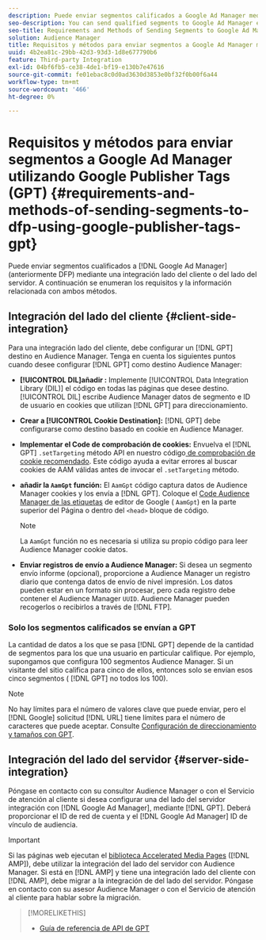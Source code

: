 ```yaml
---
description: Puede enviar segmentos calificados a Google Ad Manager mediante una integración lado del cliente o del lado del servidor. A continuación se enumeran los requisitos y la información relacionada con ambos métodos.
seo-description: You can send qualified segments to Google Ad Manager either through a client-side or through a server-side integration. Requirements and related information about both methods are listed below.
seo-title: Requirements and Methods of Sending Segments to Google Ad Manager Using Google Publisher Tags (GPT)
solution: Audience Manager
title: Requisitos y métodos para enviar segmentos a Google Ad Manager mediante Google Publisher Tags (GPT)
uuid: 4b2ea81c-29bb-42d3-93d3-1d8e677790b6
feature: Third-party Integration
exl-id: 04bf6fb5-ce38-4de1-bf19-e130b7e47616
source-git-commit: fe01ebac8c0d0ad3630d3853e0bf32f0b00f6a44
workflow-type: tm+mt
source-wordcount: '466'
ht-degree: 0%

---
```


# Requisitos y métodos para enviar segmentos a Google Ad Manager utilizando Google Publisher Tags (GPT) {#requirements-and-methods-of-sending-segments-to-dfp-using-google-publisher-tags-gpt}

Puede enviar segmentos cualificados a [!DNL Google Ad Manager] (anteriormente DFP) mediante una integración lado del cliente o del lado del servidor. A continuación se enumeran los requisitos y la información relacionada con ambos métodos.

## Integración del lado del cliente {#client-side-integration}

Para una integración lado del cliente, debe configurar un [!DNL GPT] destino en Audience Manager. Tenga en cuenta los siguientes puntos cuando desee configurar [!DNL GPT] como destino Audience Manager:

* **[!UICONTROL DIL]añadir :** Implemente [!UICONTROL Data Integration Library (DIL)] el código en todas las páginas que desee destino. [!UICONTROL DIL] escribe Audience Manager datos de segmento e ID de usuario en cookies que utilizan [!DNL GPT] para direccionamiento.

* **Crear a [!UICONTROL Cookie Destination]:** [!DNL GPT] debe configurarse como destino basado en cookie en Audience Manager.

* **Implementar el Code de comprobación de cookies:** Envuelva el [!DNL GPT] `.setTargeting` método API en nuestro código[&#x200B; de comprobación de cookie recomendado](../../integration/gpt-aam-destination/gpt-aam-modify-api.md). Este código ayuda a evitar errores al buscar cookies de AAM válidas antes de invocar el `.setTargeting` método.

* **añadir la `AamGpt` función:** El `AamGpt` código captura datos de Audience Manager cookies y los envía a [!DNL GPT]. Coloque el [Code Audience Manager de las etiquetas](../../integration/gpt-aam-destination/gpt-aam-aamgpt-code.md) de editor de Google ( `AamGpt`) en la parte superior del Página o dentro del `<head>` bloque de código.

  >[!NOTE]
  >
  >La `AamGpt` función no es necesaria si utiliza su propio código para leer Audience Manager cookie datos.

* **Enviar registros de envío a Audience Manager:** Si desea un segmento envío informe (opcional), proporcione a Audience Manager un registro diario que contenga datos de envío de nivel impresión. Los datos pueden estar en un formato sin procesar, pero cada registro debe contener el Audience Manager `UUID`. Audience Manager pueden recogerlos o recibirlos a través de [!DNL FTP].

### Solo los segmentos calificados se envían a GPT

La cantidad de datos a los que se pasa [!DNL GPT] depende de la cantidad de segmentos para los que una usuario en particular califique. Por ejemplo, supongamos que configura 100 segmentos Audience Manager. Si un visitante del sitio califica para cinco de ellos, entonces solo se envían esos cinco segmentos ( [!DNL GPT] no todos los 100).

>[!NOTE]
>
>No hay límites para el número de valores clave que puede enviar, pero el [!DNL Google] solicitud [!DNL URL] tiene límites para el número de caracteres que puede aceptar. Consulte [Configuración de direccionamiento y tamaños con GPT](https://support.google.com/dfp_premium/bin/answer.py?hl=en&answer=1697712).

## Integración del lado del servidor {#server-side-integration}

Póngase en contacto con su consultor Audience Manager o con el Servicio de atención al cliente si desea configurar una del lado del servidor integración con [!DNL Google Ad Manager], mediante [!DNL GPT]. Deberá proporcionar el ID de red de cuenta y el [!DNL Google Ad Manager] ID de vínculo de audiencia.

>[!IMPORTANT]
>
>Si las páginas web ejecutan el [biblioteca Accelerated Media Pages](https://www.ampproject.org/) ([!DNL AMP]), debe utilizar la integración del lado del servidor con Audience Manager. Si está en [!DNL AMP] y tiene una integración lado del cliente con [!DNL AMP], debe migrar a la integración de del lado del servidor. Póngase en contacto con su asesor Audience Manager o con el Servicio de atención al cliente para hablar sobre la migración.

>[!MORELIKETHIS]
>
>* [Guía de referencia de API de GPT](https://support.google.com/dfp_premium/bin/answer.py?hl=en&answer=1650154)
